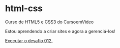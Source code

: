 # html-css
 Curso de HTML5 e CSS3 do CursoemVideo

Estou aprendendo a criar sites e agora a gerenciá-los!

<a href="https://vinyyciws.github.io/html-css/desafios/d012/index.html"> Executar o desafio 012.</a>